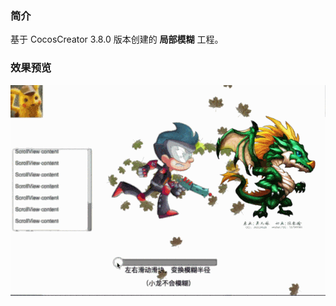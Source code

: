 ### 简介
基于 CocosCreator 3.8.0 版本创建的 **局部模糊** 工程。

### 效果预览
![image](../../../gif/202212/2022120201.gif)